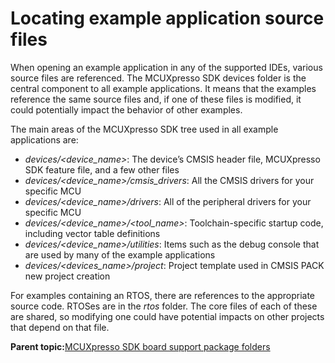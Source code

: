 # Locating example application source files 

When opening an example application in any of the supported IDEs, various source files are referenced. The MCUXpresso SDK devices folder is the central component to all example applications. It means that the examples reference the same source files and, if one of these files is modified, it could potentially impact the behavior of other examples.

The main areas of the MCUXpresso SDK tree used in all example applications are:

-   *devices/<device\_name\>*: The device’s CMSIS header file, MCUXpresso SDK feature file, and a few other files
-   *devices/<device\_name\>/cmsis\_drivers*: All the CMSIS drivers for your specific MCU
-   *devices/<device\_name\>/drivers*: All of the peripheral drivers for your specific MCU
-   *devices/<device\_name\>/<tool\_name\>*: Toolchain-specific startup code, including vector table definitions
-   *devices/<device\_name\>/utilities*: Items such as the debug console that are used by many of the example applications
-   *devices/<devices\_name\>/project*: Project template used in CMSIS PACK new project creation

For examples containing an RTOS, there are references to the appropriate source code. RTOSes are in the *rtos* folder. The core files of each of these are shared, so modifying one could have potential impacts on other projects that depend on that file.

**Parent topic:**[MCUXpresso SDK board support package folders](../topics/mcuxpresso_sdk_board_support_package_folders.md)

